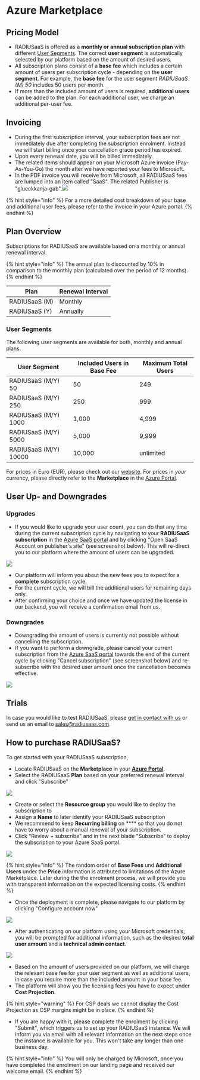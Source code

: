 # Azure Marketplace

## Pricing Model

* RADIUSaaS is offered as a **monthly or** **annual subscription plan** with different [User Segments](azure-marketplace.md#user-segments). The correct **user segment** is automatically selected by our platform based on the amount of desired users.
* All subscription plans consist of a **base fee** which includes a certain amount of users per subscription cycle - depending on the **user segment**. For example, the **base fee** for the user segment _RADIUSaaS (M) 50_ includes 50 users per month.
* If more than the included amount of users is required, **additional users** can be added to the  plan. For each additional user, we charge an additional per-user fee.



## Invoicing

* During the first subscription interval, your subscription fees are not immediately due after completing the subscription enrolment. Instead we will start billing once your cancellation grace period has expired.&#x20;
* Upon every renewal date, you will be billed immediately.
* The related items should appear on your Microsoft Azure invoice (Pay-As-You-Go) the month after we have reported your fees to Microsoft.
* In the PDF invoice you will receive from Microsoft, all RADIUSaaS fees are lumped into an item called "SaaS". The related Publisher is "glueckkanja-gab".![](<../.gitbook/assets/image (64).png>)

{% hint style="info" %}
For a more detailed cost breakdown of your base and additional user fees, please refer to the invoice in your Azure portal.
{% endhint %}

## Plan Overview

Subscriptions for RADIUSaaS are available based on a monthly or annual renewal interval.

{% hint style="info" %}
The annual plan is discounted by 10% in comparison to the monthly plan (calculated over the period of 12 months).
{% endhint %}

| **Plan**      | **Renewal Interval** |
| ------------- | -------------------- |
| RADIUSaaS (M) | Monthly              |
| RADIUSaaS (Y) | Annually             |

### User Segments

The following user segments are available for both, monthly and annual plans.&#x20;

| **User Segment**      | **Included Users in Base Fee** | **Maximum Total Users** |
| --------------------- | ------------------------------ | ----------------------- |
| RADIUSaaS (M/Y) 50    | 50                             | 249                     |
| RADIUSaaS (M/Y) 250   | 250                            | 999                     |
| RADIUSaaS (M/Y) 1000  | 1,000                          | 4,999                   |
| RADIUSaaS (M/Y) 5000  | 5,000                          | 9,999                   |
| RADIUSaaS (M/Y) 10000 | 10,000                         | unlimited               |

For prices in Euro (EUR), please check out our <mark style="color:green;"></mark> [website](https://www.radius-as-a-service.com/pricing/). For prices in _your_ currency, please directly refer to the **Marketplace** in the [Azure Portal](https://portal.azure.com).

## User Up- and Downgrades

### Upgrades

* If you would like to upgrade your user count, you can do that any time during the current subscription cycle by navigating to your **RADIUSaaS subscription** in the [Azure SaaS portal](https://portal.azure.com/#blade/HubsExtension/BrowseResourceBlade/resourceType/Microsoft.SaaS%2Fresources) <mark style="color:green;"></mark> and by clicking "Open SaaS Account on publisher's site" (see screenshot below). This will re-direct you to our platform where the amount of users can be upgraded.

![](<../.gitbook/assets/Screenshot 2022-02-18 at 12.32.27 2.png>)

* Our platform will inform you about the new fees you to expect for a **complete** subscription cycle.
* For the current cycle, we will bill the additional users for remaining days only.
* After confirming your choice and once we have updated the license in our backend, you will receive a confirmation email from us.

### Downgrades

* Downgrading the amount of users is currently not possible without cancelling the subscription.
* If you want to perform a downgrade, please cancel your current subscription from the <mark style="color:green;"></mark> [Azure SaaS portal](https://portal.azure.com/#blade/HubsExtension/BrowseResourceBlade/resourceType/Microsoft.SaaS%2Fresources) towards the end of the current cycle by clicking "Cancel subscription" (see screenshot below) and re-subscribe with the desired user amount once the cancellation becomes effective.

![](<../.gitbook/assets/Screenshot 2022-02-18 at 12.32.27 3.png>)

## **Trials**

In case you would like to test RADIUSaaS, please [get in contact with us](https://www.radius-as-a-service.com/start-now/) or send us an email to [sales@radiusaas.com](mailto:sales@radiusaas.com).

## How to purchase RADIUSaaS?

To get started with your RADIUSaaS subscription,

* Locate RADIUSaaS on the **Marketplace** in your [**Azure Portal**](https://portal.azure.com/#create/glueckkanja-gabag.radiusaas-transactable-prod/preview).&#x20;
* Select the RADIUSaaS **Plan** based on your preferred renewal interval and click "Subscribe"

![](<../.gitbook/assets/image (65).png>)

* Create or select the **Resource group** you would like to deploy the subscription to
* Assign a **Name** to later identify your RADIUSaaS subscription
* We recommend to keep **Recurring billing** on **** so that you do not have to worry about a manual renewal of your subscription.
* Click "Review + subscribe" and in the next blade "Subscribe" to deploy the subscription to your Azure SaaS portal.

![](<../.gitbook/assets/image (77).png>)

{% hint style="info" %}
The random order of **Base Fees** und **Additional Users** under the **Price** information is attributed to limitations of the Azure Marketplace. Later during the the enrolment process, we will provide you with transparent information on the expected licensing costs.
{% endhint %}

* Once the deployment is complete, please navigate to our platform by clicking "Configure account now"

![](<../.gitbook/assets/image (80).png>)

* After authenticating on our platform using your Microsoft credentials, you will be prompted for additional information, such as the desired **total user amount** and a **technical admin contact**.

![](../.gitbook/assets/Screenshot\_2022-02-18\_at\_12\_23\_47.png)

* Based on the amount of users provided on our platform, we will charge the relevant base fee for your user segment as well as additional users, in case you require more than the included amount in your base fee.
* The platform will show you the licensing fees you have to expect under **Cost Projection**.

{% hint style="warning" %}
For CSP deals we cannot display the Cost Projection as CSP margins might be in place.
{% endhint %}

* If you are happy with it, please complete the enrolment by clicking "Submit", which triggers us to set up your RADIUSaaS instance. We will inform you via email with all relevant information on the next steps once the instance is available for you. This won't take any longer than one business day.

{% hint style="info" %}
You will only be charged by Microsoft, once you have completed the enrolment on our landing page and received our welcome email.
{% endhint %}
